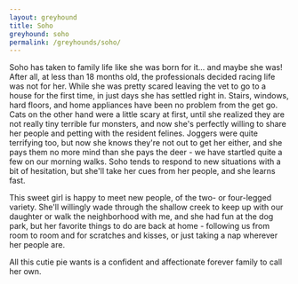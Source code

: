 ```yaml
---
layout: greyhound
title: Soho
greyhound: soho
permalink: /greyhounds/soho/
---
```


Soho has taken to family life like she was born for it... and maybe she was! After all, at less than 18 months old, the professionals decided racing life was not for her. While she was pretty scared leaving the vet to go to a house for the first time, in just days she has settled right in. Stairs, windows, hard floors, and home appliances have been no problem from the get go. Cats on the other hand were a little scary at first, until she realized they are not really tiny terrible fur monsters, and now she's perfectly willing to share her people and petting with the resident felines. Joggers were quite terrifying too, but now she knows they're not out to get her either, and she pays them no more mind than she pays the deer - we have startled quite a few on our morning walks. Soho tends to respond to new situations with a bit of hesitation, but she'll take her cues from her people, and she learns fast.

This sweet girl is happy to meet new people, of the two- or four-legged variety. She'll willingly wade through the shallow creek to keep up with our daughter or walk the neighborhood with me, and she had fun at the dog park, but her favorite things to do are back at home - following us from room to room and for scratches and kisses, or just taking a nap wherever her people are.

All this cutie pie wants is a confident and affectionate forever family to call her own.

<div class="col-md-6">
<div class="fb-post" data-href="https://www.facebook.com/greyhoundpetscentraltexas/posts/10155865045988572:0" data-width="auto" data-show-text="true"></div>
</div>
